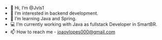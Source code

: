 - 👋 Hi, I’m @Jvls1
- 👀 I’m interested in backend development.
- 🌱 I’m learning Java and Spring.
- 💻 I’m currently working with Java as fullstack Developer in SmartBR.
- 📫 How to reach me - joaovlopes000@gmail.com

<!---
Jvls1/Jvls1 is a ✨ special ✨ repository because its `README.md` (this file) appears on your GitHub profile.
You can click the Preview link to take a look at your changes.
--->
